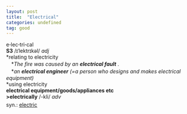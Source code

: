 ```yaml
---
layout: post
title:  "Electrical"
categories: undefined
tag: good
---
```

<DIV style="MARGIN: 0px 0px 5px">e<B>·</B>lec<B>·</B>tri<B>·</B>cal<BR><B>S3</B> /ɪˈlektrɪkəl/ <I>adj</I> <BR>*relating to electricity<BR>　*<I>The fire was caused by an <B>electrical fault</B> .</I><BR>　*<I>an <B>electrical engineer</B> (=a person who designs and makes electrical equipment)</I> <BR>*using electricity<BR><B>electrical equipment/goods/appliances etc</B><BR><B>&gt;electrically</B> /-kli/ <I>adv</I></DIV>
<DIV style="MARGIN: 0px 0px 5px">
<DIV style="MARGIN: 4px 0px">syn.: <A href="{{ site.baseurl }}/electric"><U>electric</U></A></DIV></DIV>
